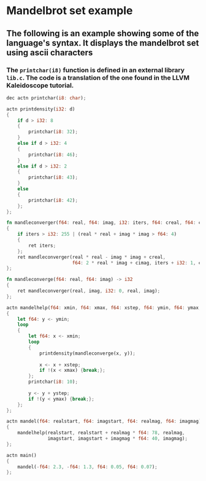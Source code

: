 # Mandelbrot set example
## The following is an example showing some of the language's syntax. It displays the mandelbrot set using ascii characters
### The `printchar(i8)` function is defined in an external library `lib.c`. The code is a translation of the one found in the LLVM Kaleidoscope tutorial.

```rust
dec actn printchar(i8: char);

actn printdensity(i32: d)
{
    if d > i32: 8
    {
        printchar(i8: 32);
    } 
    else if d > i32: 4
    {
        printchar(i8: 46);
    } 
    else if d > i32: 2 
    {
        printchar(i8: 43);
    }
    else
    {
        printchar(i8: 42);
    };
};

fn mandleconverger(f64: real, f64: imag, i32: iters, f64: creal, f64: cimag) -> i32
{
    if iters > i32: 255 | (real * real + imag * imag > f64: 4)
    {
        ret iters;
    };
    ret mandleconverger(real * real - imag * imag + creal, 
                        f64: 2 * real * imag + cimag, iters + i32: 1, creal, cimag);
};

fn mandleconverge(f64: real, f64: imag) -> i32
{
    ret mandleconverger(real, imag, i32: 0, real, imag);
};

actn mandelhelp(f64: xmin, f64: xmax, f64: xstep, f64: ymin, f64: ymax, f64: ystep)
{
    let f64: y <- ymin;
    loop
    {
        let f64: x <- xmin;
        loop
        {
            printdensity(mandleconverge(x, y));
        
            x <- x + xstep;
            if !(x < xmax) {break;};
        };
        printchar(i8: 10);
    
        y <- y + ystep;
        if !(y < ymax) {break;};
    };
};

actn mandel(f64: realstart, f64: imagstart, f64: realmag, f64: imagmag) 
{
    mandelhelp(realstart, realstart + realmag * f64: 78, realmag, 
               imagstart, imagstart + imagmag * f64: 40, imagmag);
};

actn main() 
{
    mandel(-f64: 2.3, -f64: 1.3, f64: 0.05, f64: 0.07);
};
```
